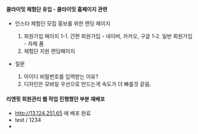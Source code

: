 
#### 클라이밋 체험단 유입 - 클라이밋 홈페이지 관련

- 인스타 체험단 모집 홍보를 위한 랜딩 페이지
	1. 회원가입 페이지
		1-1. 간편 회원가입 - 네이버, 카카오, 구글
		1-2. 일반 회원가입 - 자체 폼
	2. 체험단 지원 랜딩페이지

- 질문
	1. 아이디 비밀번호를 입력받는 이유?
	2. 디자인은 모바일 우선으로 만드는게 속도가 더 빠를것 같음.



#### 리앤핏 회원관리 웹 작업 진행했던 부분 재배포

- http://13.124.251.65 에 배포 완료
- test / 1234
- 


